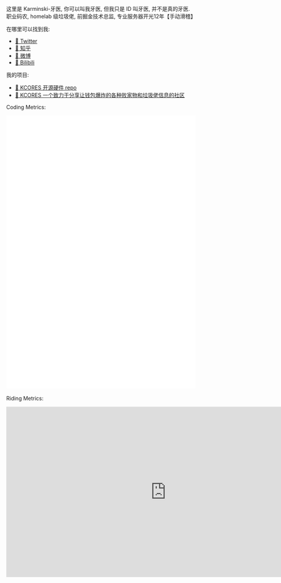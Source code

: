 这里是 Karminski-牙医, 你可以叫我牙医, 但我只是 ID 叫牙医, 并不是真的牙医.   
职业码农, homelab 级垃圾佬, 前掘金技术总监, 专业服务器开光12年【手动滑稽】  

在哪里可以找到我:

- [🌱 Twitter](https://twitter.com/karminski3)
- [🍧 知乎](https://www.zhihu.com/people/karminski/posts)  
- [🍦 微博](https://weibo.com/2169039837)  
- [🍫 Bilibili](https://space.bilibili.com/450407615)  

我的项目:

- [🍭 KCORES 开源硬件 repo](https://github.com/kcores)
- [🍰 KCORES 一个致力于分享让钱包爆炸的各种败家物和垃圾佬信息的社区](https://kcores.com/reading)

Coding Metrics:  

![Metrics](./github-metrics.svg)

Riding Metrics:
<iframe height='454' width='850' frameborder='0' allowtransparency='true' scrolling='no' src='https://www.strava.com/athletes/62277669/latest-rides/1d6de9703a5218aa3f42e57a70e2038f99b5063b'></iframe>
<!--
**karminski/karminski** is a ✨ _special_ ✨ repository because its `README.md` (this file) appears on your GitHub profile.

Here are some ideas to get you started:

- 🔭 I’m currently working on ...
- 🌱 I’m currently learning ...
- 👯 I’m looking to collaborate on ...
- 🤔 I’m looking for help with ...
- 💬 Ask me about ...
- 📫 How to reach me: ...
- 😄 Pronouns: ...
- ⚡ Fun fact: ...
-->
